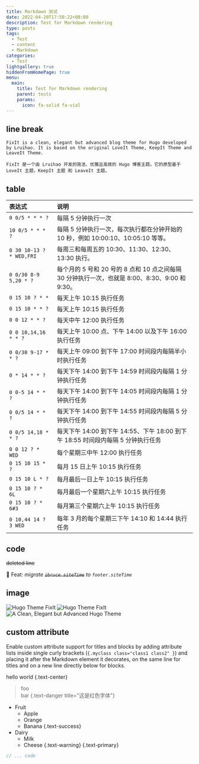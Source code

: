 ```yaml
---
title: Markdown 测试
date: 2022-04-20T17:50:22+08:00
description: Test for Markdown rendering
type: posts
tags:
  - Test
  - content
  - Markdown
categories:
  - Test
lightgallery: true
hiddenFromHomePage: true
menu:
  main:
    title: Test for Markdown rendering
    parent: tests
    params:
      icon: fa-solid fa-vial
---
```


## line break

`FixIt is a clean, elegant but advanced blog theme for Hugo developed by Lruihao. It is based on the original LoveIt Theme, KeepIt Theme and LeaveIt Theme.`

`FixIt 是一个由 Lruihao 开发的简洁、优雅且高效的 Hugo 博客主题。它的原型基于 LoveIt 主题，KeepIt 主题 和 LeaveIt 主题。`

## table

| 表达式                   | 说明                                                         |
| :----------------------- | :------------------------------------------------------------ |
| `0 0/5 * * * ?`          | 每隔 5 分钟执行一次                                          |
| `10 0/5 * * * ?`         | 每隔 5 分钟执行一次，每次执行都在分钟开始的 10 秒，例如 10:00:10、10:05:10 等等。 |
| `0 30 10-13 ? * WED,FRI` | 每周三和每周五的 10:30、11:30、12:30、13:30 执行。           |
| `0 0/30 8-9 5,20 * ?`    | 每个月的 5 号和 20 号的 8 点和 10 点之间每隔 30 分钟执行一次，也就是 8:00、8:30、9:00 和 9:30。 |
| `0 15 10 ? * *`      | 每天上午 10:15 执行任务                                        |
| `0 15 10 * * ?`      | 每天上午 10:15 执行任务                                        |
| `0 0 12 * * ?`       | 每天中午 12:00 执行任务                                        |
| `0 0 10,14,16 * * ?` | 每天上午 10:00 点、下午 14:00 以及下午 16:00 执行任务              |
| `0 0/30 9-17 * * ?`  | 每天上午 09:00 到下午 17:00 时间段内每隔半小时执行任务           |
| `0 * 14 * * ?`       | 每天下午 14:00 到下午 14:59 时间段内每隔 1 分钟执行任务            |
| `0 0-5 14 * * ?`     | 每天下午 14:00 到下午 14:05 时间段内每隔 1 分钟执行任务            |
| `0 0/5 14 * * ?`     | 每天下午 14:00 到下午 14:55 时间段内每隔 5 分钟执行任务            |
| `0 0/5 14,18 * * ?`  | 每天下午 14:00 到下午 14:55、下午 18:00 到下午 18:55 时间段内每隔 5 分钟执行任务 |
| `0 0 12 ? * WED`     | 每个星期三中午 12:00 执行任务                                  |
| `0 15 10 15 * ?`     | 每月 15 日上午 10:15 执行任务                                    |
| `0 15 10 L * ?`      | 每月最后一日上午 10:15 执行任务                                |
| `0 15 10 ? * 6L`     | 每月最后一个星期六上午 10:15 执行任务                          |
| `0 15 10 ? * 6#3`    | 每月第三个星期六上午 10:15 执行任务                            |
| `0 10,44 14 ? 3 WED` | 每年 3 月的每个星期三下午 14:10 和 14:44 执行任务                  |

## code

~~deleted line~~

:truck: Feat: *migrate ~~`ibruce.siteTime`~~ to `footer.siteTime`*

## image

![Hugo Theme FixIt](/images/Apple-Devices-Preview.jpg)
![Hugo Theme FixIt](/images/Apple-Devices-Preview.jpg "A Clean, Elegant but Advanced Hugo Theme")
![](/images/Apple-Devices-Preview.jpg "A Clean, Elegant but Advanced Hugo Theme")

## custom attribute

Enable custom attribute support for titles and blocks by adding attribute lists inside single curly brackets (`{.myclass class="class1 class2" }`) and placing it after the Markdown element it decorates, on the same line for titles and on a new line directly below for blocks.

hello world
{.text-center}

> foo  
> bar
{.text-danger title="这是红色字体"}

* Fruit
  * Apple
  * Orange
  * Banana
  {.text-success}
* Dairy
  * Milk
  * Cheese
  {.text-warning}
{.text-primary}

```go {.myclass linenos=table,hl_lines=[8,"15-17"],linenostart=199}
// ... code
```
